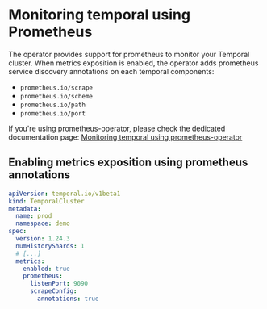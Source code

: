# Monitoring temporal using Prometheus

The operator provides support for prometheus to monitor your Temporal cluster.
When metrics exposition is enabled, the operator adds prometheus service discovery annotations on each temporal components:

- `prometheus.io/scrape`
- `prometheus.io/scheme`
- `prometheus.io/path`
- `prometheus.io/port`

If you're using prometheus-operator, please check the dedicated documentation page: [Monitoring temporal using prometheus-operator](/features/monitoring/prometheus-operator/)

## Enabling metrics exposition using prometheus annotations

```yaml
apiVersion: temporal.io/v1beta1
kind: TemporalCluster
metadata:
  name: prod
  namespace: demo
spec:
  version: 1.24.3
  numHistoryShards: 1
  # [...]
  metrics:
    enabled: true
    prometheus:
      listenPort: 9090
      scrapeConfig:
        annotations: true
```
